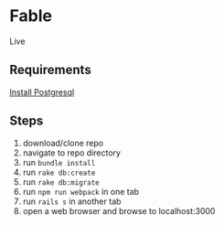 # Fable

Live

## Requirements
[Install Postgresql][pgsql]

## Steps
1. download/clone repo
2. navigate to repo directory
3. run `bundle install`
4. run `rake db:create`
5. run `rake db:migrate`
6. run `npm run webpack` in one tab
7. run `rails s` in another tab
8. open a web browser and browse to localhost:3000

[pgsql]: https://www.postgresql.org/